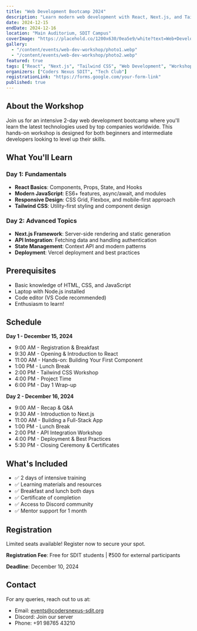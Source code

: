 ```yaml
---
title: "Web Development Bootcamp 2024"
description: "Learn modern web development with React, Next.js, and Tailwind CSS in this comprehensive hands-on workshop."
date: 2024-12-15
endDate: 2024-12-16
location: "Main Auditorium, SDIT Campus"
coverImage: "https://placehold.co/1200x630/0ea5e9/white?text=Web+Development+Bootcamp"
gallery:
  - "/content/events/web-dev-workshop/photo1.webp"
  - "/content/events/web-dev-workshop/photo2.webp"
featured: true
tags: ["React", "Next.js", "Tailwind CSS", "Web Development", "Workshop"]
organizers: ["Coders Nexus SDIT", "Tech Club"]
registrationLink: "https://forms.google.com/your-form-link"
published: true
---
```


## About the Workshop

Join us for an intensive 2-day web development bootcamp where you'll learn the latest technologies used by top companies worldwide. This hands-on workshop is designed for both beginners and intermediate developers looking to level up their skills.

## What You'll Learn

### Day 1: Fundamentals
- **React Basics**: Components, Props, State, and Hooks
- **Modern JavaScript**: ES6+ features, async/await, and modules
- **Responsive Design**: CSS Grid, Flexbox, and mobile-first approach
- **Tailwind CSS**: Utility-first styling and component design

### Day 2: Advanced Topics
- **Next.js Framework**: Server-side rendering and static generation
- **API Integration**: Fetching data and handling authentication
- **State Management**: Context API and modern patterns
- **Deployment**: Vercel deployment and best practices

## Prerequisites

- Basic knowledge of HTML, CSS, and JavaScript
- Laptop with Node.js installed
- Code editor (VS Code recommended)
- Enthusiasm to learn!

## Schedule

**Day 1 - December 15, 2024**
- 9:00 AM - Registration & Breakfast
- 9:30 AM - Opening & Introduction to React
- 11:00 AM - Hands-on: Building Your First Component
- 1:00 PM - Lunch Break
- 2:00 PM - Tailwind CSS Workshop
- 4:00 PM - Project Time
- 6:00 PM - Day 1 Wrap-up

**Day 2 - December 16, 2024**
- 9:00 AM - Recap & Q&A
- 9:30 AM - Introduction to Next.js
- 11:00 AM - Building a Full-Stack App
- 1:00 PM - Lunch Break
- 2:00 PM - API Integration Workshop
- 4:00 PM - Deployment & Best Practices
- 5:30 PM - Closing Ceremony & Certificates

## What's Included

- ✅ 2 days of intensive training
- ✅ Learning materials and resources
- ✅ Breakfast and lunch both days
- ✅ Certificate of completion
- ✅ Access to Discord community
- ✅ Mentor support for 1 month

## Registration

Limited seats available! Register now to secure your spot.

**Registration Fee**: Free for SDIT students | ₹500 for external participants

**Deadline**: December 10, 2024

## Contact

For any queries, reach out to us at:
- Email: events@codersnexus-sdit.org
- Discord: Join our server
- Phone: +91 98765 43210